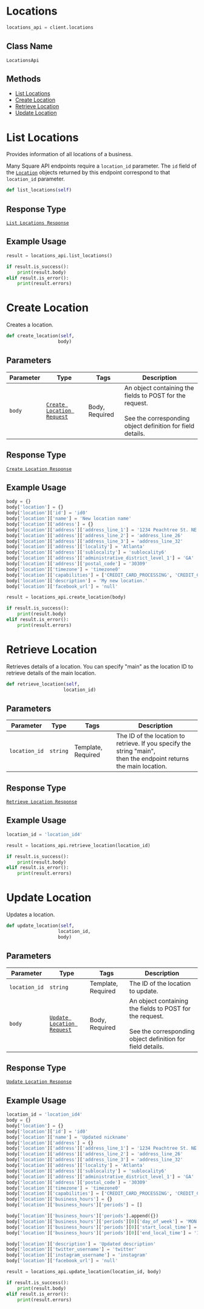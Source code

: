 # Locations

```python
locations_api = client.locations
```

## Class Name

`LocationsApi`

## Methods

* [List Locations](/doc/api/locations.md#list-locations)
* [Create Location](/doc/api/locations.md#create-location)
* [Retrieve Location](/doc/api/locations.md#retrieve-location)
* [Update Location](/doc/api/locations.md#update-location)


# List Locations

Provides information of all locations of a business.

Many Square API endpoints require a `location_id` parameter.
The `id` field of the [`Location`](#type-location) objects returned by this
endpoint correspond to that `location_id` parameter.

```python
def list_locations(self)
```

## Response Type

[`List Locations Response`](/doc/models/list-locations-response.md)

## Example Usage

```python
result = locations_api.list_locations()

if result.is_success():
    print(result.body)
elif result.is_error():
    print(result.errors)
```


# Create Location

Creates a location.

```python
def create_location(self,
                   body)
```

## Parameters

| Parameter | Type | Tags | Description |
|  --- | --- | --- | --- |
| `body` | [`Create Location Request`](/doc/models/create-location-request.md) | Body, Required | An object containing the fields to POST for the request.<br><br>See the corresponding object definition for field details. |

## Response Type

[`Create Location Response`](/doc/models/create-location-response.md)

## Example Usage

```python
body = {}
body['location'] = {}
body['location']['id'] = 'id0'
body['location']['name'] = 'New location name'
body['location']['address'] = {}
body['location']['address']['address_line_1'] = '1234 Peachtree St. NE'
body['location']['address']['address_line_2'] = 'address_line_26'
body['location']['address']['address_line_3'] = 'address_line_32'
body['location']['address']['locality'] = 'Atlanta'
body['location']['address']['sublocality'] = 'sublocality6'
body['location']['address']['administrative_district_level_1'] = 'GA'
body['location']['address']['postal_code'] = '30309'
body['location']['timezone'] = 'timezone0'
body['location']['capabilities'] = ['CREDIT_CARD_PROCESSING', 'CREDIT_CARD_PROCESSING', 'CREDIT_CARD_PROCESSING']
body['location']['description'] = 'My new location.'
body['location']['facebook_url'] = 'null'

result = locations_api.create_location(body)

if result.is_success():
    print(result.body)
elif result.is_error():
    print(result.errors)
```


# Retrieve Location

Retrieves details of a location. You can specify "main"
as the location ID to retrieve details of the
main location.

```python
def retrieve_location(self,
                     location_id)
```

## Parameters

| Parameter | Type | Tags | Description |
|  --- | --- | --- | --- |
| `location_id` | `string` | Template, Required | The ID of the location to retrieve. If you specify the string "main",<br>then the endpoint returns the main location. |

## Response Type

[`Retrieve Location Response`](/doc/models/retrieve-location-response.md)

## Example Usage

```python
location_id = 'location_id4'

result = locations_api.retrieve_location(location_id)

if result.is_success():
    print(result.body)
elif result.is_error():
    print(result.errors)
```


# Update Location

Updates a location.

```python
def update_location(self,
                   location_id,
                   body)
```

## Parameters

| Parameter | Type | Tags | Description |
|  --- | --- | --- | --- |
| `location_id` | `string` | Template, Required | The ID of the location to update. |
| `body` | [`Update Location Request`](/doc/models/update-location-request.md) | Body, Required | An object containing the fields to POST for the request.<br><br>See the corresponding object definition for field details. |

## Response Type

[`Update Location Response`](/doc/models/update-location-response.md)

## Example Usage

```python
location_id = 'location_id4'
body = {}
body['location'] = {}
body['location']['id'] = 'id0'
body['location']['name'] = 'Updated nickname'
body['location']['address'] = {}
body['location']['address']['address_line_1'] = '1234 Peachtree St. NE'
body['location']['address']['address_line_2'] = 'address_line_26'
body['location']['address']['address_line_3'] = 'address_line_32'
body['location']['address']['locality'] = 'Atlanta'
body['location']['address']['sublocality'] = 'sublocality6'
body['location']['address']['administrative_district_level_1'] = 'GA'
body['location']['address']['postal_code'] = '30309'
body['location']['timezone'] = 'timezone0'
body['location']['capabilities'] = ['CREDIT_CARD_PROCESSING', 'CREDIT_CARD_PROCESSING', 'CREDIT_CARD_PROCESSING']
body['location']['business_hours'] = {}
body['location']['business_hours']['periods'] = []

body['location']['business_hours']['periods'].append({})
body['location']['business_hours']['periods'][0]['day_of_week'] = 'MON'
body['location']['business_hours']['periods'][0]['start_local_time'] = '09:00'
body['location']['business_hours']['periods'][0]['end_local_time'] = '17:00'

body['location']['description'] = 'Updated description'
body['location']['twitter_username'] = 'twitter'
body['location']['instagram_username'] = 'instagram'
body['location']['facebook_url'] = 'null'

result = locations_api.update_location(location_id, body)

if result.is_success():
    print(result.body)
elif result.is_error():
    print(result.errors)
```

